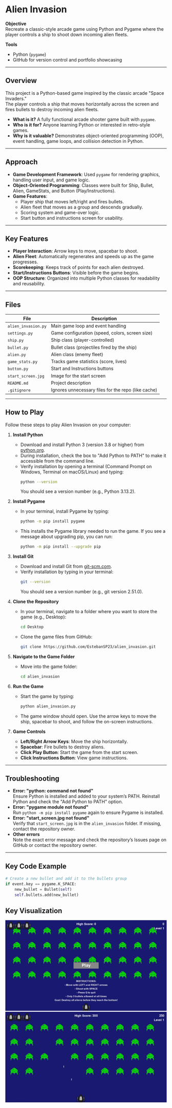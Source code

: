 # Alien Invasion

**Objective**  
Recreate a classic-style arcade game using Python and Pygame where the player controls a ship to shoot down incoming alien fleets.

**Tools**  
- Python (`pygame`)  
- GitHub for version control and portfolio showcasing  

---

## Overview
This project is a Python-based game inspired by the classic arcade "Space Invaders."  
The player controls a ship that moves horizontally across the screen and fires bullets to destroy incoming alien fleets.  
- **What is it?** A fully functional arcade shooter game built with `pygame`.  
- **Who is it for?** Anyone learning Python or interested in retro-style games.  
- **Why is it valuable?** Demonstrates object-oriented programming (OOP), event handling, game loops, and collision detection in Python.

---

## Approach
- **Game Development Framework**: Used `pygame` for rendering graphics, handling user input, and game logic.  
- **Object-Oriented Programming**: Classes were built for Ship, Bullet, Alien, GameStats, and Button (Play/Instructions).  
- **Game Features**:  
  - Player ship that moves left/right and fires bullets.  
  - Alien fleet that moves as a group and descends gradually.  
  - Scoring system and game-over logic.  
  - Start button and instructions screen for usability.

---

## Key Features
- **Player Interaction**: Arrow keys to move, spacebar to shoot.  
- **Alien Fleet**: Automatically regenerates and speeds up as the game progresses.  
- **Scorekeeping**: Keeps track of points for each alien destroyed.  
- **Start/Instructions Buttons**: Visible before the game begins.  
- **OOP Structure**: Organized into multiple Python classes for readability and reusability.

---

## Files
| File | Description |
|------|-------------|
| `alien_invasion.py` | Main game loop and event handling |
| `settings.py` | Game configuration (speed, colors, screen size) |
| `ship.py` | Ship class (player-controlled) |
| `bullet.py` | Bullet class (projectiles fired by the ship) |
| `alien.py` | Alien class (enemy fleet) |
| `game_stats.py` | Tracks game statistics (score, lives) |
| `button.py` | Start and Instructions buttons |
| `start_screen.jpg` | Image for the start screen |
| `README.md` | Project description |
| `.gitignore` | Ignores unnecessary files for the repo (like cache) |

---

## How to Play

Follow these steps to play Alien Invasion on your computer:

1. **Install Python**  
   - Download and install Python 3 (version 3.8 or higher) from [python.org](https://www.python.org/downloads/).  
   - During installation, check the box to "Add Python to PATH" to make it accessible from the command line.  
   - Verify installation by opening a terminal (Command Prompt on Windows, Terminal on macOS/Linux) and typing:  
     ```bash
     python --version
     ```  
     You should see a version number (e.g., Python 3.13.2).

2. **Install Pygame**  
   - In your terminal, install Pygame by typing:  
     ```bash
     python -m pip install pygame
     ```  
   - This installs the Pygame library needed to run the game. If you see a message about upgrading pip, you can run:  
     ```bash
     python -m pip install --upgrade pip
     ```

3. **Install Git**  
   - Download and install Git from [git-scm.com](https://git-scm.com/download).  
   - Verify installation by typing in your terminal:  
     ```bash
     git --version
     ```  
     You should see a version number (e.g., git version 2.51.0).

4. **Clone the Repository**  
   - In your terminal, navigate to a folder where you want to store the game (e.g., Desktop):  
     ```bash
     cd Desktop
     ```  
   - Clone the game files from GitHub:  
     ```bash
     git clone https://github.com/EstebanSP23/alien_invasion.git
     ```

5. **Navigate to the Game Folder**  
   - Move into the game folder:  
     ```bash
     cd alien_invasion
     ```

6. **Run the Game**  
   - Start the game by typing:  
     ```bash
     python alien_invasion.py
     ```  
   - The game window should open. Use the arrow keys to move the ship, spacebar to shoot, and follow the on-screen instructions.

7. **Game Controls**  
   - **Left/Right Arrow Keys**: Move the ship horizontally.  
   - **Spacebar**: Fire bullets to destroy aliens.  
   - **Click Play Button**: Start the game from the start screen.  
   - **Click Instructions Button**: View game instructions.

---

## Troubleshooting
- **Error: "python: command not found"**  
  Ensure Python is installed and added to your system’s PATH. Reinstall Python and check the "Add Python to PATH" option.  
- **Error: "pygame module not found"**  
  Run `python -m pip install pygame` again to ensure Pygame is installed.  
- **Error: "start_screen.jpg not found"**  
  Verify that `start_screen.jpg` is in the `alien_invasion` folder. If missing, contact the repository owner.  
- **Other errors**  
  Note the exact error message and check the repository’s Issues page on GitHub or contact the repository owner.

---

## Key Code Example
```python
# Create a new bullet and add it to the bullets group
if event.key == pygame.K_SPACE:
    new_bullet = Bullet(self)
    self.bullets.add(new_bullet)
```

## Key Visualization
![Alien Invasion](start_screen.jpg)
![Gameplay](action.jpg)
